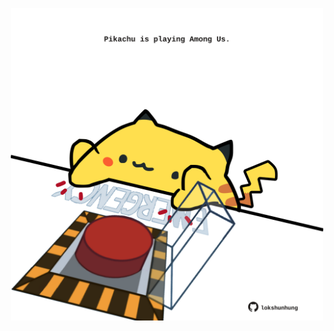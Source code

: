<!-- built at 13/08/2021, 13:11:24 UTC -->
<p align="center">
  <img width="500" height="500" src="./ReadmeImage.svg">
</p>

